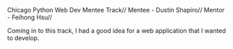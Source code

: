 Chicago Python Web Dev Mentee Track//
Mentee - Dustin Shapiro//
Mentor - Feihong Hsu//


Coming in to this track, I had a good idea for a web application that I wanted to develop.